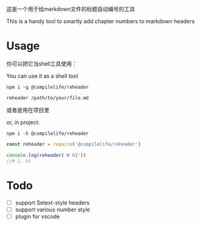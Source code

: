 这是一个用于给markdown文件的标题自动编号的工具

This is a handy tool to smartly add chapter numbers to markdown headers

# Usage

你可以把它当shell工具使用：

You can use it as a shell tool

```shell
npm i -g @compilelife/reheader

reheader /path/to/your/file.md
```

或者是用在项目里

or, in project:

```shell
npm i -S @compilelife/reheader
```

```js
const reheader = require('@compilelife/reheader')

console.log(reheader('# h1'))
//# 1. h1
```

# Todo

- [ ] support Setext-style headers
- [ ] support various number style
- [ ] plugin for vscode